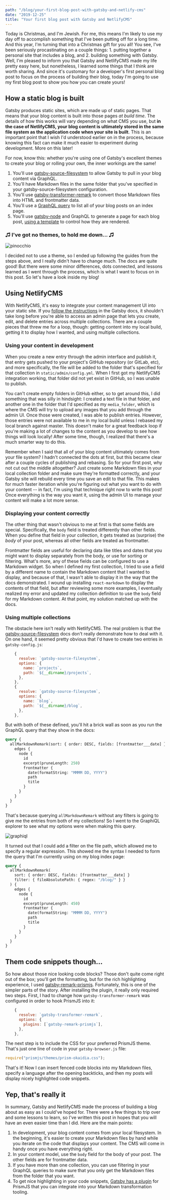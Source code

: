 ```yaml
---
path: "/blog/your-first-blog-post-with-gatsby-and-netlify-cms"
date: "2019-12-25"
title: "Your first blog post with Gatsby and NetlifyCMS"
---
```


Today is Christmas, and I'm Jewish. For me, this means I'm likely to use my day off to accomplish something that I've been putting off for a long time. And this year, I'm turning that into a Christmas gift for you all! You see, I've been seriously procastinating on a couple things: 1. putting together a personal site that includes a blog, and 2. building something with Gatsby.
Well, I'm pleased to inform you that Gatsby and NetlifyCMS made my life pretty easy here, but nonetheless, I learned some things that I think are worth sharing. And since it's customary for a developer's first personal blog post to focus on the process of building their blog, today I'm going to use my first blog post to show you how you can create yours!


## How a static blog is built

Gatsby produces static sites, which are made up of static pages. That means that your blog content is built into those pages _at build time_. The details of how this works will vary depending on what CMS you use, but **in the case of NetlifyCMS, your blog content is ultimately stored in the same file system as the application code when your site is built**. This is an important point that I wish I'd understood earlier on in the process, because knowing this fact can make it much easier to experiment during development. More on this later!

For now, know this: whether you're using one of Gatsby's excellent themes to create your blog or rolling your own, the inner workings are the same!

1. You'll use [gatsby-source-filesystem][gsf] to allow Gatsby to pull in your blog content via GraphQL.
1. You'll have Markdown files in the same folder that you've specified in your gatsby-source-filesystem configuration.
1. You'll use [gatsby-transformer-remark][transform] to convert those Markdown files into HTML and frontmatter data.
1. You'll use a [GraphQL query][index query] to list all of your blog posts on an index page.
1. You'll use [gatsby-node][gatsby-node] and GraphQL to generate a page for each blog post, [using a template][template] to control how they are rendered.

### ♫ I've got no themes, to hold me down... ♫

![pinocchio](../assets/pinocchio.png)

I decided not to use a theme, so I ended up following the guides from the steps above, and I really didn't have to change much. The docs are quite good! But there were some minor differences, dots connected, and lessons learned as I went through the process, which is what I want to focus on in this post. So let's have a look inside my blog!

## Using NetlifyCMS

With NetlifyCMS, it's easy to integrate your content management UI into your static site. If you [follow the instructions][source from netlify] in the Gatsby docs, it shouldn't take long before you're able to access an admin page that lets you create, edit, and delete entries across multiple collections. There are a couple pieces that threw me for a loop, though: getting content into my local build, getting it to display how I wanted, and using multiple collections.

### Using your content in development

When you create a new entry through the admin interface and publish it, that entry gets pushed to your project's GitHub repository (or GitLab, etc), and more specifically, the file will be added to the folder that's specified for that collection in `static/admin/config.yml`. When I first got my NetlifyCMS integration working, that folder did not yet exist in GitHub, so I was unable to publish.

You can't create empty folders in GitHub either, so to get around this, I did something that was silly in hindsight: I created a text file in that folder, and another one in the folder that I'd specified as my `media_folder`, which is where the CMS will try to upload any images that you add through the admin UI. Once those were created, I was able to publish entries. However, those entries were not available to me in my local build unless I rebased my local branch against master. This doesn't make for a great feedback loop if you're making a lot of changes to the content as you develop to see how things will look locally! After some time, though, I realized that there's a much smarter way to do this.

Remember when I said that all of your blog content ultimately comes from your file system? I hadn't connected the dots at first, but this became clear after a couple cycles of publishing and rebasing. So for your first post, why not cut out the middle altogether? Just create some Markdown files in your local collection folder and make sure they're formatted correctly, and your Gatsby site will rebuild every time you save an edit to that file. This makes for much faster iteration while you're figuring out what you want to do with your content -- in fact, I'm using that technique right now to write this post! Once everything is the way you want it, using the admin UI to manage your content will make a lot more sense.

### Displaying your content correctly

The other thing that wasn't obvious to me at first is that some fields are special. Specifically, the `body` field is treated differently than other fields. When you define that field in your collection, it gets treated as (surprise) the _body_ of your post, whereas all other fields are treated as frontmatter.

Frontmatter fields are useful for declaring data like titles and dates that you might want to display separately from the body, or use for sorting or filtering. What's more, any of these fields can be configured to use a Markdown widget. So when I defined my first collection, I tried to use a field by a different name to contain the Markdown content that I wanted to display, and because of that, I wasn't able to display it in the way that the docs demonstrated. I wound up installing `react-markdown` to display the contents of that field, but after reviewing some more examples, I eventually realized my error and updated my collection definition to use the `body` field for my Markdown content. At that point, my solution matched up with the docs.

### Using multiple collections

The obstacle here isn't really with NetlifyCMS. The real problem is that the [gatsby-source-filesystem][gsf] docs don't really demonstrate how to deal with it. On one hand, it seemed pretty obvious that I'd have to create two entries in `gatsby-config.js`:

```js
    {
      resolve: `gatsby-source-filesystem`,
      options: {
        name: `projects`,
        path: `${__dirname}/projects`,
      },
    },
    {
      resolve: `gatsby-source-filesystem`,
      options: {
        name: `blog`,
        path: `${__dirname}/blog`,
      },
    },
```

But with both of these defined, you'll hit a brick wall as soon as you run the GraphQL query that they show in the docs:

```graphql
query {
  allMarkdownRemark(sort: { order: DESC, fields: [frontmatter___date] }) {
    edges {
      node {
        id
        excerpt(pruneLength: 250)
        frontmatter {
          date(formatString: "MMMM DD, YYYY")
          path
          title
        }
      }
    }
  }
}
```

That's because querying `allMarkdownRemark` without any filters is going to give me the entries from both of my collections! So I went to the GraphiQL explorer to see what my options were when making this query.

![graphiql](../assets/graphiql.png)

It turned out that I could add a filter on the file path, which allowed me to specify a regular expression. This showed me the syntax I needed to form the query that I'm currently using on my blog index page:

```graphql
query {
  allMarkdownRemark(
    sort: { order: DESC, fields: [frontmatter___date] }
    filter: { fileAbsolutePath: { regex: "/blog/" } }
  ) {
    edges {
      node {
        id
        excerpt(pruneLength: 450)
        frontmatter {
          date(formatString: "MMMM DD, YYYY")
          path
          title
        }
      }
    }
  }
}
```

## Them code snippets though...

So how about those nice looking code blocks? Those don't quite come right out of the box; you'll get the formatting, but for the rich highlighting experience, I used [gatsby-remark-prismjs][prism]. Fortunately, this is one of the simpler parts of the story. After installing the plugin, it really only required two steps. First, I had to change how `gatsby-transformer-remark` was configured in order to hook PrismJS into it:

```js
    {
      resolve: `gatsby-transformer-remark`,
      options: {
        plugins: [`gatsby-remark-prismjs`],
      },
    },
```

The next step is to include the CSS for your preferred PrismJS theme. That's just one line of code in your `gatsby-browser.js` file:

```js
require("prismjs/themes/prism-okaidia.css");
```

That's it! Now I can insert fenced code blocks into my Markdown files, specify a language after the opening backticks, and then my posts will display nicely highlighted code snippets.

## Yep, that's really it

In summary, Gatsby and NetlifyCMS made the process of building a blog about as easy as I could've hoped for. There were a few things to trip over and some lessons to learn, so I've written this post in hopes that you will have an even easier time than I did. Here are the main points:

1. In development, your blog content comes from your local filesystem. In the beginning, it's easier to create your Markdown files by hand while you iterate on the code that displays your content. The CMS will come in handy once you have everything right.
1. In your content model, use the `body` field for the body of your post. The other fields are for frontmatter data.
1. If you have more than one collection, you can use filtering in your GraphQL queries to make sure that you only get the Markdown files from the folder that you want.
1. To get nice highlighting in your code snippets, [Gatsby has a plugin][prism] for PrismJS that you can integrate into your Markdown transformation tooling.

[gsf]: https://www.gatsbyjs.org/docs/adding-markdown-pages/#read-files-into-gatsby-from-the-filesystem
[transform]: https://www.gatsbyjs.org/docs/adding-markdown-pages/#transform-markdown-to-html-and-frontmatter-to-data-using-gatsby-transformer-remark
[index query]: https://www.gatsbyjs.org/docs/adding-a-list-of-markdown-blog-posts/#creating-the-graphql-query
[gatsby-node]: https://www.gatsbyjs.org/docs/adding-markdown-pages/#create-static-pages-using-gatsbys-nodejs-createpage-api
[template]: https://www.gatsbyjs.org/docs/adding-markdown-pages/#create-a-page-template-for-the-markdown-files
[source from netlify]: https://www.gatsbyjs.org/docs/sourcing-from-netlify-cms/
[prism]: https://www.gatsbyjs.org/packages/gatsby-remark-prismjs/

